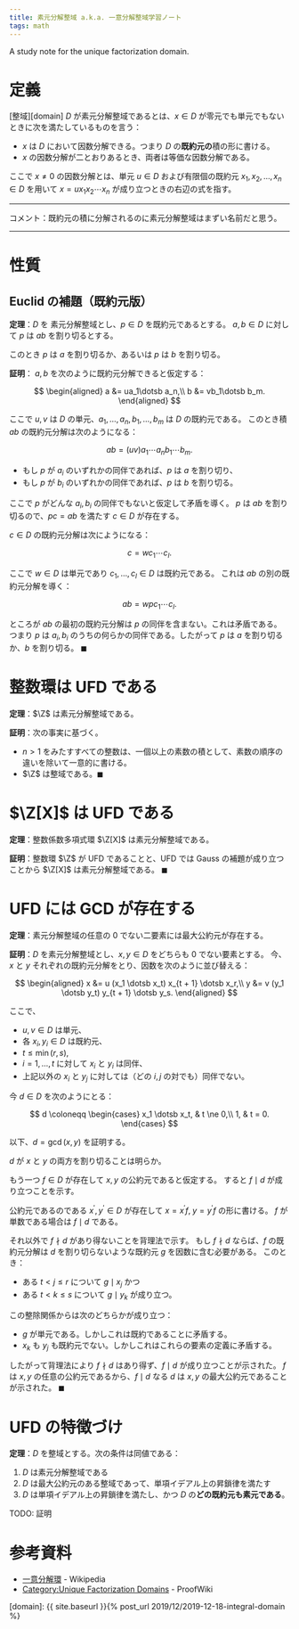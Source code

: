 ```yaml
---
title: 素元分解整域 a.k.a. 一意分解整域学習ノート
tags: math
---
```


A study note for the unique factorization domain.

# 定義

[整域][domain] $D$ が素元分解整域であるとは、$x \in D$ が零元でも単元でもないときに次を満たしているものを言う：

* $x$ は $D$ において因数分解できる。つまり $D$ の**既約元の**積の形に書ける。
* $x$ の因数分解が二とおりあるとき、両者は等価な因数分解である。

ここで $x \ne 0$ の因数分解とは、単元 $u \in D$ および有限個の既約元
$x_1, x_2, \dotsc, x_n \in D$ を用いて $x = ux_1x_2\dotsb x_n$ が成り立つときの右辺の式を指す。

----

コメント：既約元の積に分解されるのに素元分解整域はまずい名前だと思う。

----

# 性質

## Euclid の補題（既約元版）

**定理**：$D$ を 素元分解整域とし、$p \in D$ を既約元であるとする。
$a, b \in D$ に対して $p$ は $ab$ を割り切るとする。

このとき $p$ は $a$ を割り切るか、あるいは $p$ は $b$ を割り切る。

**証明**：
$a, b$ を次のように既約元分解できると仮定する：

$$
\begin{aligned}
    a &= ua_1\dotsb a_n,\\
    b &= vb_1\dotsb b_m.
\end{aligned}
$$

ここで $u, v$ は $D$ の単元、$a_1, \dotsc, a_n, b_1, \dotsc, b_m$ は $D$ の既約元である。
このとき積 $ab$ の既約元分解は次のようになる：

$$
ab = (uv)a_1 \dotsb a_n b_1 \dotsb b_m.
$$

* もし $p$ が $a_i$ のいずれかの同伴であれば、$p$ は $a$ を割り切り、
* もし $p$ が $b_i$ のいずれかの同伴であれば、$p$ は $b$ を割り切る。

ここで $p$ がどんな $a_i, b_i$ の同伴でもないと仮定して矛盾を導く。
$p$ は $ab$ を割り切るので、$pc = ab$ を満たす $c \in D$ が存在する。

$c \in D$ の既約元分解は次にようになる：

$$
c = wc_1 \dotsb c_l.
$$

ここで $w \in D$ は単元であり $c_1, \dotsc, c_l \in D$ は既約元である。
これは $ab$ の別の既約元分解を導く：

$$
ab = w p c_1 \dotsb c_l.
$$

ところが $ab$ の最初の既約元分解は $p$ の同伴を含まない。これは矛盾である。
つまり $p$ は $a_i, b_i$ のうちの何らかの同伴である。したがって
$p$ は $a$ を割り切るか、$b$ を割り切る。
$\blacksquare$

# 整数環は UFD である

**定理**：$\Z$ は素元分解整域である。

**証明**：次の事実に基づく。

* $n \gt 1$ をみたすすべての整数は、一個以上の素数の積として、素数の順序の違いを除いて一意的に書ける。
* $\Z$ は整域である。$\blacksquare$

# $\Z[X]$ は UFD である

**定理**：整数係数多項式環 $\Z[X]$ は素元分解整域である。

**証明**：整数環 $\Z$ が UFD であることと、UFD では Gauss の補題が成り立つことから
$\Z[X]$ は素元分解整域である。
$\blacksquare$

# UFD には GCD が存在する

**定理**：素元分解整域の任意の 0 でない二要素には最大公約元が存在する。

**証明**：$D$ を素元分解整域とし、$x, y \in D$ をどちらも 0 でない要素とする。
今、$x$ と $y$ それぞれの既約元分解をとり、因数を次のように並び替える：

$$
\begin{aligned}
    x &= u (x_1 \dotsb x_t) x_{t + 1} \dotsb x_r,\\
    y &= v (y_1 \dotsb y_t) y_{t + 1} \dotsb y_s.
\end{aligned}
$$

ここで、

* $u, v \in D$ は単元、
* 各 $x_i, y_i \in D$ は既約元、
* $t \le \min(r, s),$
* $i = 1, \dotsc, t$ に対して $x_i$ と $y_i$ は同伴、
* 上記以外の $x_i$ と $y_j$ に対しては（どの $i, j$ の対でも）同伴でない。

今 $d \in D$ を次のようにとる：

$$
d \coloneqq
\begin{cases}
    x_1 \dotsb x_t, & t \ne 0,\\
    1, & t = 0.
\end{cases}
$$

以下、$d = \gcd(x, y)$ を証明する。

$d$ が $x$ と $y$ の両方を割り切ることは明らか。

もう一つ $f \in D$ が存在して $x, y$ の公約元であると仮定する。
すると $f \mid d$ が成り立つことを示す。

公約元であるのである $x^{\prime}, y^{\prime} \in D$ が存在して $x = x^{\prime}f,\;y = y^{\prime}f$ の形に書ける。
$f$ が単数である場合は $f \mid d$ である。

それ以外で $f \nmid d$ があり得ないことを背理法で示す。
もし $f \nmid d$ ならば、$f$ の既約元分解は $d$ を割り切らないような既約元 $g$ を因数に含む必要がある。
このとき：

* ある $t \lt j \le r$ について $g \mid x_j$ かつ
* ある $t \lt k \le s$ について $g \mid y_k$ が成り立つ。

この整除関係からは次のどちらかが成り立つ：

* $g$ が単元である。しかしこれは既約であることに矛盾する。
* $x_k$ も $y_j$ も既約元でない。しかしこれはこれらの要素の定義に矛盾する。

したがって背理法により $f \nmid d$ はあり得ず、$f \mid d$ が成り立つことが示された。
$f$ は $x, y$ の任意の公約元であるから、$f \mid d$ なる
$d$ は $x, y$ の最大公約元であることが示された。
$\blacksquare$

# UFD の特徴づけ

**定理**：$D$ を整域とする。次の条件は同値である：

1. $D$ は素元分解整域である
2. $D$ は最大公約元のある整域であって、単項イデアル上の昇鎖律を満たす
3. $D$ は単項イデアル上の昇鎖律を満たし、かつ $D$ の**どの既約元も素元である**。

TODO: 証明

# 参考資料

* [一意分解環](https://ja.wikipedia.org/wiki/%E4%B8%80%E6%84%8F%E5%88%86%E8%A7%A3%E7%92%B0) - Wikipedia
* [Category:Unique Factorization Domains](https://proofwiki.org/wiki/Category:Unique_Factorization_Domains) - ProofWiki

[domain]: {{ site.baseurl }}{% post_url 2019/12/2019-12-18-integral-domain %}
